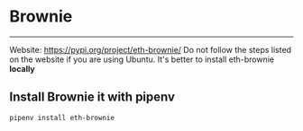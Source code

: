 # Brownie
---
Website: https://pypi.org/project/eth-brownie/
Do not follow the steps listed on the website if you are using Ubuntu. It's better to install eth-brownie **locally**

## Install Brownie it with pipenv

```bash
pipenv install eth-brownie
```